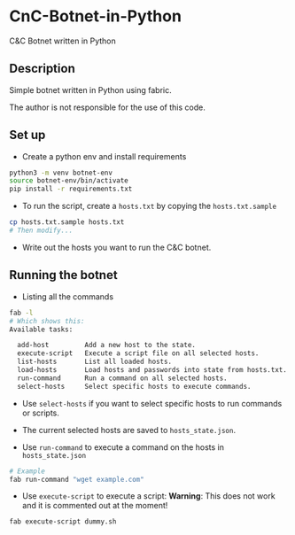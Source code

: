 # CnC-Botnet-in-Python
C&#38;C Botnet written in Python

## Description
Simple botnet written in Python using fabric. 
<p>
The author is not responsible for the use of this code.

## Set up

- Create a python env and install requirements
```sh
python3 -m venv botnet-env
source botnet-env/bin/activate
pip install -r requirements.txt
```
- To run the script, create a `hosts.txt` by copying the `hosts.txt.sample`
```sh
cp hosts.txt.sample hosts.txt
# Then modify...
```
- Write out the hosts you want to run the C&C botnet.

## Running the botnet

- Listing all the commands
```sh
fab -l
# Which shows this:
Available tasks:

  add-host         Add a new host to the state.
  execute-script   Execute a script file on all selected hosts.
  list-hosts       List all loaded hosts.
  load-hosts       Load hosts and passwords into state from hosts.txt.
  run-command      Run a command on all selected hosts.
  select-hosts     Select specific hosts to execute commands.
```

- Use `select-hosts` if you want to select specific hosts to run commands or scripts.

- The current selected hosts are saved to `hosts_state.json`.

- Use `run-command` to execute a command on the hosts in `hosts_state.json`
```sh
# Example
fab run-command "wget example.com"
```
- Use `execute-script` to execute a script:
**Warning**:  This does not work and it is commented out at the moment!
```sh
fab execute-script dummy.sh
```